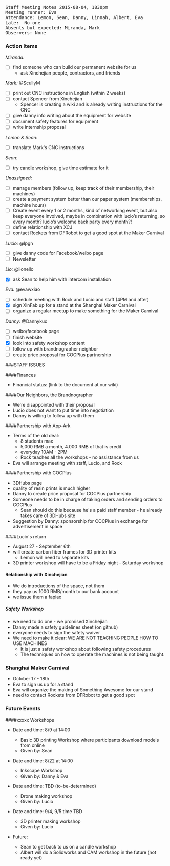 <pre>
Staff Meeting Notes 2015-08-04, 1830pm
Meeting runner: Eva
Attendance: Lemon, Sean, Danny, Linnah, Albert, Eva
Late:  No one
Absents but expected: Miranda, Mark
Observers: None
</pre>

### Action Items

*Miranda:*
- [ ] find someone who can build our permanent website for us
  * ask Xinchejian people, contractors, and friends 
  
*Mark:* @ScullyM
- [ ] print out CNC instructions in English (within 2 weeks)
- [ ] contact Spencer from Xinchejian
  * Spencer is creating a wiki and is already writing instructions for the CNC
- [ ] give danny info writing about the equipment for website
- [ ] document safety features for equipment
- [ ] write internship proposal
 
*Lemon & Sean:*
- [ ] translate Mark's CNC instructions

*Sean:*
- [ ] try candle workshop, give time estimate for it

*Unassigned:*
- [ ] manage members (follow up, keep track of their membership, their machines)
- [ ] create a payment system better than our paper system (memberships, machine hours)
- [ ] Create event every 1 or 2 months, kind of networking event, but also keep everyone involved, maybe in combination with lucio’s returning, so every month? lucio’s welcome back party every month?!
- [ ] define relationship with XCJ
- [ ] contact Rockets from DFRobot to get a good spot at the Maker Carnival

*Lucio:* @lpgn
- [ ] give danny code for Facebook/weibo page
- [ ] Newsletter

*Lio:* @lionello
- [x] ask Sean to help him with intercom installation

*Eva:* @evawxiao
- [ ] schedule meeting with Rock and Lucio and staff (4PM and after)
- [x] sign XinFab up for a stand at the Shanghai Maker Carnival
- [ ] organize a regular meetup to make something for the Maker Carnival

*Danny:* @Dannykuo
- [ ] weibo/facebook page
- [ ] finish website
- [x] look into safety workshop content
- [ ] follow up with brandnographer neighbor
- [ ] create price proposal for COCPlus partnership

###STAFF ISSUES

####Finances

* Financial status: (link to the document at our wiki)


####Our Neighbors, the Brandnographer

* We're disappointed with their proposal
* Lucio does not want to put time into negotiation
* Danny is willing to follow up with them

####Partnership with App-Ark

* Terms of the old deal:
  * 8 students max
  * 5,000 RMB a month, 4.000 RMB of that is credit
  * everyday 10AM - 2PM
  * Rock teaches all the workshops - no assistance from us
* Eva will arrange meeting with staff, Lucio, and Rock

####Partnership with COCPlus
* 3DHubs page
* quality of resin prints is much higher
* Danny to create price proposal for COCPlus partnership
* Someone needs to be in charge of taking orders and sending orders to COCPlus
  * Sean should do this because he's a paid staff member - he already takes care of 3DHubs site
* Suggestion by Danny: sponsorship for COCPlus in exchange for advertisement in space

####Lucio's return
* August 27 - September 6th
* will create carbon fiber frames for 3D printer kits
  * Lemon will need to separate kits
* 3D printer workshop will have to be a Friday night - Saturday workshop

#### Relationship with Xinchejian
* We do introductions of the space, not them
* they pay us 1000 RMB/month to our bank account
* we issue them a fapiao

##### Safety Workshop
* we need to do one - we promised Xinchejian
* Danny made a safety guidelines sheet (on github)
* everyone needs to sign the safety waiver 
* We need to make it clear: WE ARE NOT TEACHING PEOPLE HOW TO USE MACHINES
  * It is just a safety workshop about following safety procedures
  * The techniques on how to operate the machines is not being taught. 

### Shanghai Maker Carnival
* October 17 - 18th
* Eva to sign us up for a stand
* Eva will organize the making of Something Awesome for our stand
* need to contact Rockets from DFRobot to get a good spot

### Future Events

####xxxxx Workshops

* Date and time: 8/9 at 14:00
  * Basic 3D printing Workshop where participants download models from online
  * Given by: Sean
* Date and time: 8/22 at 14:00
  * Inkscape Workshop
  * Given by: Danny & Eva
* Date and time: TBD (to-be-determined)
  * Drone making workshop
  * Given by: Lucio
* Date and time: 9/4, 9/5 time TBD
  * 3D printer making workshop
  * Given by: Lucio

* Future:
  * Sean to get back to us on a candle workshop
  * Albert will do a Solidworks and CAM workshop in the future (not ready yet)
